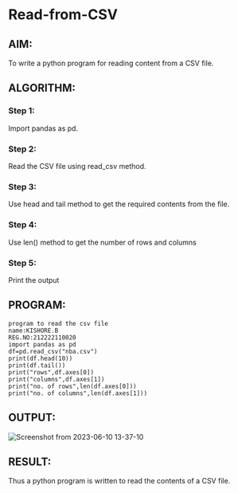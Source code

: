 # Read-from-CSV

## AIM:
To write a python program for reading content from a CSV file.
## ALGORITHM:
### Step 1:   
Import pandas as pd.
### Step 2:   
Read the CSV file using read_csv method.
### Step 3:   
Use head and tail method to get the required contents from the file.  

### Step 4:   
Use len() method to get the number of rows and columns
### Step 5:
Print the output
## PROGRAM:
```
program to read the csv file
name:KISHORE.B
REG.NO:212222110020
import pandas as pd
df=pd.read_csv("nba.csv")
print(df.head(10))
print(df.tail())
print("rows",df.axes[0])
print("columns",df.axes[1])
print("no. of rows",len(df.axes[0]))
print("no. of columns",len(df.axes[1]))
```
## OUTPUT:
![Screenshot from 2023-06-10 13-37-10](https://github.com/KISHORE22001263/Read-from-CSV/assets/121484538/df70d486-3521-4f6f-9cea-35dfc72134a5)


## RESULT:
Thus a python program is written to read the contents of a CSV file.
